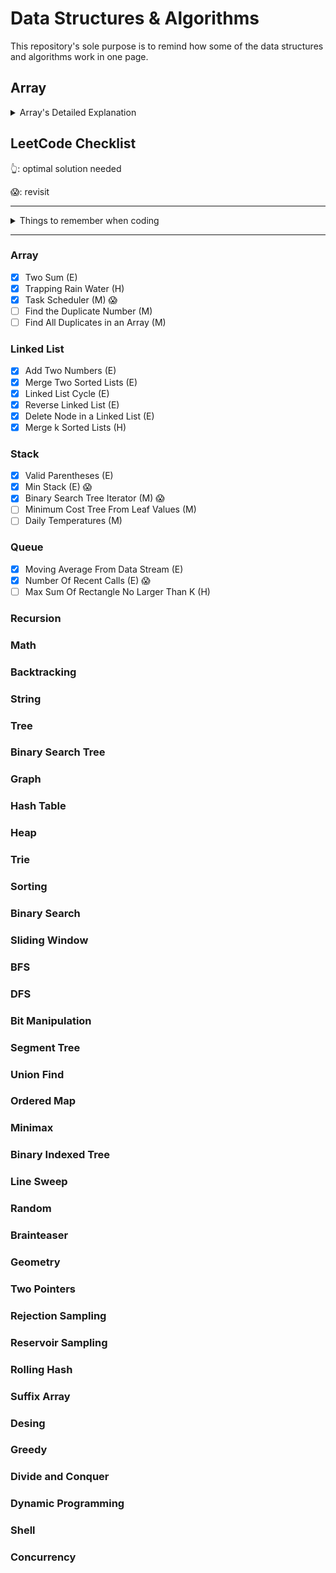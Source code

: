 # Data Structures & Algorithms

This repository's sole purpose is to remind how some of the data structures and algorithms work in one page.

## Array
<details><summary>Array's Detailed Explanation</summary>
  
### Properties of Array
* Array can store data of specified data type
* It has **contiguous** memory location
* Every "cell" of an array has unique index
* Index starts with 0 instead of 1
* Size of array needs to be specified mendatorily and cannot be modified.

### Definition of Array
Array is a datastructure consisting of a collection of elements, each identified by array index. An array is stored such that the position of each element can be computed from its index cell by a mathematical formula.
* **One Dimensional Array** -> arr[col]
* **Two Dimensional Array** -> arr[row][col]
* **Three Dimensional Array** -> arr[depth][row][col]

_Note: **Java** supports upto **255** dimensional array:clap::clap::clap:_

### Time and Space Complexity of 1D Array
Particulars | Time Complexity | Space Complexity
----------- | --------------- | ----------------
Creating an empty array | O(1) | O(N)
Inserting a value in an array | O(1) | O(1)
Traversing a given array | O(N) | O(1)
Accessing given cell number | O(1) | O(1)
Searching a given value | O(N) | O(1)
Deleting a cell's value | O(1) | O(1)

### Time and Space Complexity of 2D Array
Particulars | Time Complexity | Space Complexity
----------- | --------------- | -----------------
Creating an array | O(1) | O(MN)
Inserting a value | O(1) | O(1)
Traversing given array | O(MN) | O(1)
Accessing given cell number | O(1) | O(1)
Searching a given value | O(MN) | O(1)
Deleting a given cell's value | O(1) | O(1)

### When to Use / Avoid Array?
#### Use
* When there is a need to store multiple similar type of data
* When random access is regular affair because it only takes O(1)
#### Avoid
* Data to be stored are non-homogenous
* When number of data to be stored is not know in advance

### Array Implementations
* [OneDimensionalArray](https://github.com/yeunyuankuo/Data-Structures-Algorithms/blob/master/Array/OneDimensionalArray.java)
* [TwoDimensionalArray](https://github.com/yeunyuankuo/Data-Structures-Algorithms/blob/master/Array/TwoDimensionalArray.java)
</details>


## LeetCode Checklist
:point_up_2:: optimal solution needed

:scream:: revisit
- - - -

<details>
  <summary>Things to remember when coding</summary>
  
* #### Questions involving Alphabet
  * Check if you can use array of size 26 to save space
  * `ch - 'A'` or `ch - 'a'` gives you the index of the alphabet. Depending on whether its capitalized or not
  
* #### Questions involving Cycles
  * Try Floyd's __Tortoise and Hare Algorithm__ to detect a cycle
    * Finding if there's duplicate element in an array or duplicate char in a string can also use this algo!
    
* #### How to write inline anonymous comparator for PriorityQueue
  ```java
  PriorityQueue<ListNode> minHeap = new PriorityQueue<>(new Comparator<>(){
      public int compare(ListNode node1, ListNode node2) {
          return node1.val - node2.val;
      }
  });
  ```

</details>

- - - -
### Array
- [x] Two Sum (E)
- [x] Trapping Rain Water (H)
- [x] Task Scheduler (M) :scream:
- [ ] Find the Duplicate Number (M)
- [ ] Find All Duplicates in an Array (M)
### Linked List
- [x] Add Two Numbers (E)
- [x] Merge Two Sorted Lists (E)
- [x] Linked List Cycle (E)
- [x] Reverse Linked List (E)
- [x] Delete Node in a Linked List (E)
- [x] Merge k Sorted Lists (H)
### Stack
- [x] Valid Parentheses (E)
- [x] Min Stack (E)  :scream:
- [x] Binary Search Tree Iterator (M) :scream:
- [ ] Minimum Cost Tree From Leaf Values (M)
- [ ] Daily Temperatures (M)
### Queue
- [x] Moving Average From Data Stream (E)
- [x] Number Of Recent Calls (E) :scream:
- [ ] Max Sum Of Rectangle No Larger Than K (H)
### Recursion
### Math
### Backtracking
### String
### Tree
### Binary Search Tree
### Graph
### Hash Table
### Heap
### Trie
### Sorting
### Binary Search
### Sliding Window
### BFS
### DFS
### Bit Manipulation
### Segment Tree
### Union Find
### Ordered Map
### Minimax
### Binary Indexed Tree
### Line Sweep
### Random
### Brainteaser
### Geometry
### Two Pointers
### Rejection Sampling
### Reservoir Sampling
### Rolling Hash
### Suffix Array
### Desing
### Greedy
### Divide and Conquer
### Dynamic Programming
### Shell
### Concurrency
